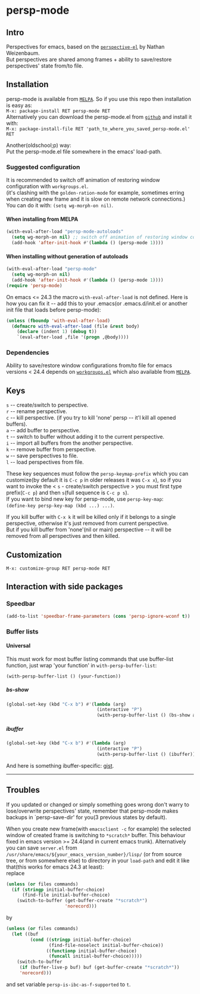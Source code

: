 # persp-mode  

## Intro  
Perspectives for emacs, based on the [`perspective-el`](http://github.com/nex3/perspective-el) by Nathan Weizenbaum.  
But perspectives are shared among frames \+ ability to save/restore perspectives' state from/to file.  

## Installation  
persp-mode is available from [`MELPA`](https://github.com/milkypostman/melpa). So if you use this repo then installation is easy as:  
`M-x: package-install RET persp-mode RET`  
Alternatively you can download the persp-mode.el from [`github`](https://github.com/Bad-ptr/persp-mode.el) and install it with:  
`M-x: package-install-file RET 'path_to_where_you_saved_persp-mode.el' RET`  

Another(oldschool;p) way:  
Put the persp-mode.el file somewhere in the emacs' load-path.  

### Suggested configuration  
It is recommended to switch off animation of restoring window configuration with `workgroups.el`.  
(it's clashing with the `golden-ration-mode` for example, sometimes erring when creating new frame
and it is slow on remote network connections.)  
You can do it with: `(setq wg-morph-on nil)`.  

#### When installing from MELPA  
```lisp
(with-eval-after-load "persp-mode-autoloads"
  (setq wg-morph-on nil) ;; switch off animation of restoring window configuration
  (add-hook 'after-init-hook #'(lambda () (persp-mode 1))))
```

#### When installing without generation of autoloads  
```lisp
(with-eval-after-load "persp-mode"
  (setq wg-morph-on nil)
  (add-hook 'after-init-hook #'(lambda () (persp-mode 1))))
(require 'persp-mode)
```

On emacs <= 24.3 the macro `with-eval-after-load` is not defined. Here is how you can fix it -- add this to your .emacs(or .emacs.d/init.el or another init file that loads before persp-mode):  
```lisp
(unless (fboundp 'with-eval-after-load)
  (defmacro with-eval-after-load (file &rest body)
    (declare (indent 1) (debug t))
    `(eval-after-load ,file '(progn ,@body))))
```


### Dependencies  
Ability to save/restore window configurations from/to file for emacs versions < 24.4 depends on [`workgroups.el`](https://github.com/tlh/workgroups.el) which also available from [`MELPA`](https://github.com/milkypostman/melpa).  

## Keys  
`s` -- create/switch to perspective.  
`r` -- rename perspective.  
`c` -- kill perspective. (if you try to kill 'none' persp -- it'l kill all opened buffers).  
`a` -- add buffer to perspective.  
`t` -- switch to buffer without adding it to the current perspective.  
`i` -- import all buffers from the another perspective.  
`k` -- remove buffer from perspective.  
`w` -- save perspectives to file.  
`l` -- load perspectives from file.  
  
These key sequences must follow the `persp-keymap-prefix` which you can customize(by default it is `C-c p` in older releases it was `C-x x`), so if you want to invoke the \< `s` - create/switch perspective \> you must first type prefix(`C-c p`) and then `s`(full sequence is `C-c p s`).  
If you want to bind new key for persp-mode, use `persp-key-map`:  
`(define-key persp-key-map (kbd ...) ...)`.  
  
If you kill buffer with `C-x k` it will be killed only if it belongs to a single perspective, otherwise it's just removed from current perspective.  
But if you kill buffer from 'none'(nil or main) perspective -- it will be removed from all perspectives and then killed.  

## Customization  
`M-x: customize-group RET persp-mode RET`  


## Interaction with side packages  

### Speedbar  
```lisp
(add-to-list 'speedbar-frame-parameters (cons 'persp-ignore-wconf t))
```

### Buffer lists

#### Universal
This must work for most buffer listing commands that use buffer-list function, just wrap 'your function' in `with-persp-buffer-list`:  
```lisp
(with-persp-buffer-list () (your-function))
```

##### bs-show  
```lisp
(global-set-key (kbd "C-x b") #'(lambda (arg)
                                  (interactive "P")
                                  (with-persp-buffer-list () (bs-show arg))))
```

##### ibuffer  
```lisp
(global-set-key (kbd "C-x b") #'(lambda (arg)
                                  (interactive "P")
                                  (with-persp-buffer-list () (ibuffer))))
```

And here is something ibuffer-specific: [gist](https://gist.github.com/Bad-ptr/7644606).


---

## Troubles  
If you updated or changed or simply something goes wrong don't warry to lose/overwrite perspectives' state, remember that persp-mode makes backups in `persp-save-dir' for you(3 previous states by default).  

When you create new frame(with `emacsclient -c` for example)
the selected window of created frame is switching to `*scratch*` buffer. This behaviour fixed in emacs version >= 24.4(and in current emacs trunk).
Alternatively you can save `server.el` from `/usr/share/emacs/${your_emacs_version_number}/lisp/`
(or from source tree, or from somewhere else) to directory in your `load-path` and edit it like that(this works for emacs 24.3 at least):  
replace  
```lisp
(unless (or files commands)
  (if (stringp initial-buffer-choice)
      (find-file initial-buffer-choice)
    (switch-to-buffer (get-buffer-create "*scratch*")
                      'norecord)))
```

by  

```lisp
(unless (or files commands)
  (let ((buf
         (cond ((stringp initial-buffer-choice)
                (find-file-noselect initial-buffer-choice))
               ((functionp initial-buffer-choice)
                (funcall initial-buffer-choice)))))
    (switch-to-buffer
     (if (buffer-live-p buf) buf (get-buffer-create "*scratch*"))
     'norecord)))
```
and set variable `persp-is-ibc-as-f-supported` to `t`.  
